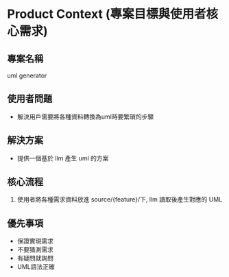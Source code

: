 # Product Context (專案目標與使用者核心需求)

## 專案名稱  
uml generator

## 使用者問題  
- 解決用戶需要將各種資料轉換為uml時要繁瑣的步驟

## 解決方案  
- 提供一個基於 llm 產生 uml 的方案

## 核心流程  
1. 使用者將各種需求資料放進 source/{feature}/下, llm 讀取後產生對應的 UML

## 優先事項  
- 保證實現需求
- 不要猜測需求
- 有疑問就詢問
- UML語法正確